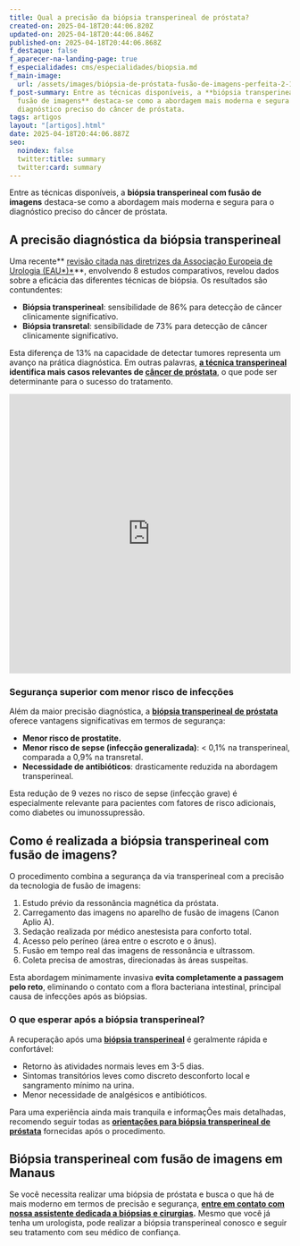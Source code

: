 ```yaml
---
title: Qual a precisão da biópsia transperineal de próstata?
created-on: 2025-04-18T20:44:06.820Z
updated-on: 2025-04-18T20:44:06.846Z
published-on: 2025-04-18T20:44:06.868Z
f_destaque: false
f_aparecer-na-landing-page: true
f_especialidades: cms/especialidades/biopsia.md
f_main-image:
  url: /assets/images/biópsia-de-próstata-fusão-de-imagens-perfeita-2-1-.png
f_post-summary: Entre as técnicas disponíveis, a **biópsia transperineal com
  fusão de imagens** destaca-se como a abordagem mais moderna e segura para o
  diagnóstico preciso do câncer de próstata.
tags: artigos
layout: "[artigos].html"
date: 2025-04-18T20:44:06.887Z
seo:
  noindex: false
  twitter:title: summary
  twitter:card: summary
---
```

Entre as técnicas disponíveis, a **biópsia transperineal com fusão de imagens** destaca-se como a abordagem mais moderna e segura para o diagnóstico preciso do câncer de próstata.

## **A precisão diagnóstica da biópsia transperineal**

Uma recente** [revisão citada nas diretrizes da Associação Europeia de Urologia (EAU*)*](https://uroweb.org/guidelines/prostate-cancer/chapter/diagnostic-evaluation#note_375)**, envolvendo 8 estudos comparativos, revelou dados sobre a eficácia das diferentes técnicas de biópsia. Os resultados são contundentes:

* **Biópsia transperineal**: sensibilidade de 86% para detecção de câncer clinicamente significativo.
* **Biópsia transretal**: sensibilidade de 73% para detecção de câncer clinicamente significativo.

Esta diferença de 13% na capacidade de detectar tumores representa um avanço na prática diagnóstica. Em outras palavras, **[a técnica transperineal](https://uroconsult.com.br/artigos/bi%C3%B3psia-transperineal-%C3%A9-mais-segura-do-que-a-bi%C3%B3psia-transretal/)** **identifica mais casos relevantes de [câncer de próstata](https://uroconsult.com.br/artigos/cancer-de-prostata-a-importancia-do-diagnostico-precoce/)**, o que pode ser determinante para o sucesso do tratamento.

<div style="text-align: center; margin-bottom: 20px;">
  <iframe
    width="100%"
    height="500"
    src="https://www.youtube.com/embed/6sktWZbS5pc"
    title="Como funciona a biópsia de próstata transperineal com fusão de imagens? #biopsiadeprostata"
    frameborder="0"
    allow="accelerometer; autoplay; clipboard-write; encrypted-media; gyroscope; picture-in-picture; web-share"
    referrerpolicy="strict-origin-when-cross-origin"
    allowfullscreen
    id="responsive-video"
    style="max-width: 800px; margin: 0 auto; display: block;"
  ></iframe>
  <script>
    function adjustIframeHeight() {
      var iframe = document.getElementById('responsive-video');
      if (window.innerWidth < 768) {
        iframe.style.height = '300px'; // Altura para celular
      } else {
        iframe.style.height = '500px'; // Altura para desktop
      }
    }  </script>
</div>

### **Segurança superior com menor risco de infecções**

Além da maior precisão diagnóstica, a **[biópsia transperineal de próstata](https://uroconsult.com.br/artigos/biopsia-de-prostata-transperineal-em-manaus/)** oferece vantagens significativas em termos de segurança:

* **Menor risco de prostatite.**
* **Menor risco de sepse (infecção generalizada)**: < 0,1% na transperineal, comparada a 0,9% na transretal.
* **Necessidade de antibióticos**: drasticamente reduzida na abordagem transperineal.

Esta redução de 9 vezes no risco de sepse (infecção grave) é especialmente relevante para pacientes com fatores de risco adicionais, como diabetes ou imunossupressão.

## **Como é realizada a biópsia transperineal com fusão de imagens?**

O procedimento combina a segurança da via transperineal com a precisão da tecnologia de fusão de imagens:

1. Estudo prévio da ressonância magnética da próstata.
2. Carregamento das imagens no aparelho de fusão de imagens (Canon Aplio A).
3. Sedação realizada por médico anestesista para conforto total.
4. Acesso pelo períneo (área entre o escroto e o ânus).
5. Fusão em tempo real das imagens de ressonância e ultrassom.
6. Coleta precisa de amostras, direcionadas às áreas suspeitas.

Esta abordagem minimamente invasiva **evita completamente a passagem pelo reto**, eliminando o contato com a flora bacteriana intestinal, principal causa de infecções após as biópsias.

### **O que esperar após a biópsia transperineal?**

A recuperação após uma **[biópsia transperineal](https://uroconsult.com.br/artigos/tempo-de-recupera%C3%A7%C3%A3o-ap%C3%B3s-bi%C3%B3psia-de-pr%C3%B3stata-transperineal-o-que-esperar/)** é geralmente rápida e confortável:

* Retorno às atividades normais leves em 3-5 dias.
* Sintomas transitórios leves como discreto desconforto local e sangramento mínimo na urina.
* Menor necessidade de analgésicos e antibióticos.

Para uma experiência ainda mais tranquila e informaçÕes mais detalhadas, recomendo seguir todas as **[orientações para biópsia transperineal de próstata](https://uroconsult.com.br/artigos/orienta%C3%A7%C3%B5es-para-bi%C3%B3psia-transperineal-de-pr%C3%B3stata/)** fornecidas após o procedimento.

## **Biópsia transperineal com fusão de imagens em Manaus**

Se você necessita realizar uma biópsia de próstata e busca o que há de mais moderno em termos de precisão e segurança, **[entre em contato com nossa assistente dedicada a biópsias e cirurgias](https://api.whatsapp.com/send?phone=5592982252490).** Mesmo que você já tenha um urologista, pode realizar a biópsia transperineal conosco e seguir seu tratamento com seu médico de confiança.
